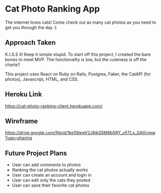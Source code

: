 # Cat Photo Ranking App

The internet loves cats! Come check out as many cat photos as you need to get you through the day :)

## Approach Taken

K.I.S.S it! Keep it simple stupid. To start off this project, I created the bare bones to meet MVP. The functionality is low, but the cuteness is off the charts!! 

This project uses React on Ruby on Rails, Postgres, Faker, the CatAPI (for photos), Javascript, HTML, and CSS. 

## Heroku Link 
https://cat-photo-ranking-client.herokuapp.com/

## Wireframe
https://drive.google.com/file/d/1ke59ipeV2J8ikS5M6b5RY_x5TLx_GAll/view?usp=sharing

## Future Project Plans
* User can add comments to photos
* Ranking the cat photos actually works
* User can create an account and login in
* User can edit only the cats they posted 
* User can save their favorite cat photos